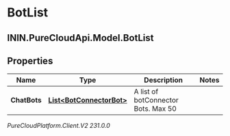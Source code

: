 # BotList

## ININ.PureCloudApi.Model.BotList

## Properties

|Name | Type | Description | Notes|
|------------ | ------------- | ------------- | -------------|
| **ChatBots** | [**List&lt;BotConnectorBot&gt;**](BotConnectorBot) | A list of botConnector Bots. Max 50 | |



_PureCloudPlatform.Client.V2 231.0.0_
